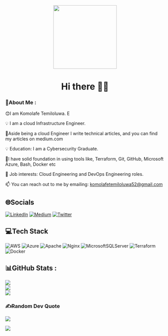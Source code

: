 <div id="header" align="center">
  <img src="https://github.com/user-attachments/assets/1aa09006-d4ca-448c-a148-5a724b294aec" width="200"/>
</div>

<h1 align="center">
  Hi there 👋🏾
</h1>



### 💫About Me :

😊I am Komolafe Temiloluwa. E

💡 I am a cloud Infrastructure Engineer. 

🌱Aside being a cloud Engineer I write technical articles, and you can find my articles on medium.com

💡 Education: I am a Cybersecurity Graduate.

🌱I have solid foundation in using tools like, Terraform, Git, GitHub, Microsoft Azure, Bash, Docker etc

💼 Job interests: Cloud Engineering and DevOps Engineering roles.

📫 You can reach out to me by emailing: komolafetemiloluwa52@gmail.com

## 🌐Socials
[![LinkedIn](https://img.shields.io/badge/LinkedIn-%230077B5.svg?logo=linkedin&logoColor=white)](https://linkedin.com/in/Komolafe-Temiloluwa) [![Medium](https://img.shields.io/badge/Medium-12100E?logo=medium&logoColor=white)](https://medium.com/@komolafetemiloluwa52) [![Twitter](https://img.shields.io/badge/Twitter-%231DA1F2.svg?logo=Twitter&logoColor=white)](https://twitter.com/the_cloudguy_) 

## 💻Tech Stack
![AWS](https://img.shields.io/badge/AWS-%23FF9900.svg?style=for-the-badge&logo=amazon-aws&logoColor=white) ![Azure](https://img.shields.io/badge/azure-%230072C6.svg?style=for-the-badge&logo=azure-devops&logoColor=white) ![Apache](https://img.shields.io/badge/apache-%23D42029.svg?style=for-the-badge&logo=apache&logoColor=white) ![Nginx](https://img.shields.io/badge/nginx-%23009639.svg?style=for-the-badge&logo=nginx&logoColor=white) ![MicrosoftSQLServer](https://img.shields.io/badge/Microsoft%20SQL%20Sever-CC2927?style=for-the-badge&logo=microsoft%20sql%20server&logoColor=white) ![Terraform](https://img.shields.io/badge/terraform-%235835CC.svg?style=for-the-badge&logo=terraform&logoColor=white) ![Docker](https://img.shields.io/badge/docker-%230db7ed.svg?style=for-the-badge&logo=docker&logoColor=white) 

## 📊GitHub Stats :
![](https://github-readme-stats.vercel.app/api?username=Temiloluwa01&theme=radical&hide_border=false&include_all_commits=false&count_private=true)<br/>
![](https://github-readme-streak-stats.herokuapp.com/?user=Temiloluwa01&theme=radical&hide_border=false)<br/>
![](https://github-readme-stats.vercel.app/api/top-langs/?username=Temiloluwa01&theme=radical&hide_border=false&include_all_commits=false&count_private=true&layout=compact)


### ✍️Random Dev Quote
![](https://quotes-github-readme.vercel.app/api?type=horizontal&theme=radical)

[![](https://visitcount.itsvg.in/api?id=Temiloluwa01&icon=0&color=0)](https://visitcount.itsvg.in)

<!--
**Temiloluwa01/Temiloluwa01** is a ✨ _special_ ✨ repository because its `README.md` (this file) appears on your GitHub profile.
n fact: ...
-->
